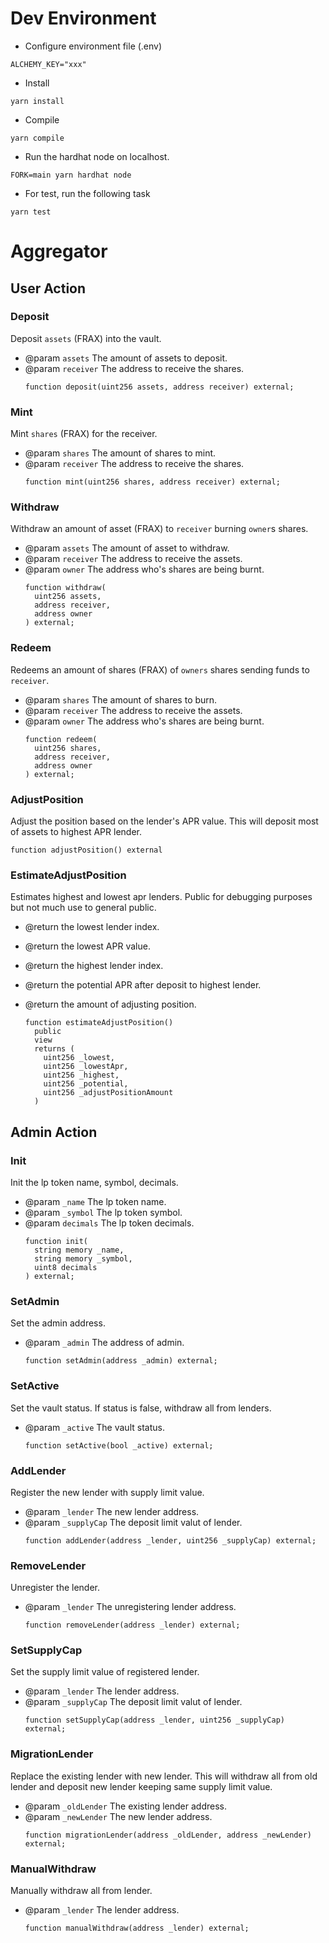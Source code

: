 # Dev Environment
- Configure environment file (.env)
```
ALCHEMY_KEY="xxx"
```

- Install
```
yarn install
```

- Compile
```
yarn compile
```

- Run the hardhat node on localhost.
```
FORK=main yarn hardhat node
```

- For test, run the following task 
```
yarn test
```

# Aggregator

## User Action

### Deposit

Deposit `assets` (FRAX) into the vault.

- @param `assets` The amount of assets to deposit.
- @param `receiver` The address to receive the shares.
  ```
  function deposit(uint256 assets, address receiver) external;
  ```

### Mint

Mint `shares` (FRAX) for the receiver.

- @param `shares` The amount of shares to mint.
- @param `receiver` The address to receive the shares.
  ```
  function mint(uint256 shares, address receiver) external;
  ```

### Withdraw

Withdraw an amount of asset (FRAX) to `receiver` burning `owner`s shares.

- @param `assets` The amount of asset to withdraw.
- @param `receiver` The address to receive the assets.
- @param `owner` The address who's shares are being burnt.
  ```
  function withdraw(
    uint256 assets,
    address receiver,
    address owner
  ) external;
  ```

### Redeem

Redeems an amount of shares (FRAX) of `owners` shares sending funds to `receiver`.

- @param `shares` The amount of shares to burn.
- @param `receiver` The address to receive the assets.
- @param `owner` The address who's shares are being burnt.
  ```
  function redeem(
    uint256 shares,
    address receiver,
    address owner
  ) external;
  ```

### AdjustPosition

Adjust the position based on the lender's APR value.
This will deposit most of assets to highest APR lender.

  ```
  function adjustPosition() external
  ```

### EstimateAdjustPosition

Estimates highest and lowest apr lenders. 
Public for debugging purposes but not much use to general public.

- @return the lowest lender index.
- @return the lowest APR value.
- @return the highest lender index.
- @return the potential APR after deposit to highest lender.
- @return the amount of adjusting position.

  ```
  function estimateAdjustPosition()
    public
    view
    returns (
      uint256 _lowest,
      uint256 _lowestApr,
      uint256 _highest,
      uint256 _potential,
      uint256 _adjustPositionAmount
    )
  ```

## Admin Action

### Init

Init the lp token name, symbol, decimals.

- @param `_name` The lp token name.
- @param `_symbol` The lp token symbol.
- @param `decimals` The lp token decimals.
  ```
  function init(
    string memory _name,
    string memory _symbol,
    uint8 decimals
  ) external;
  ```

### SetAdmin

Set the admin address.

- @param `_admin` The address of admin.
  ```
  function setAdmin(address _admin) external;
  ```

### SetActive

Set the vault status. If status is false, withdraw all from lenders.

- @param `_active` The vault status.
  ```
  function setActive(bool _active) external;
  ```

### AddLender

Register the new lender with supply limit value.

- @param `_lender` The new lender address.
- @param `_supplyCap` The deposit limit valut of lender.
  ```
  function addLender(address _lender, uint256 _supplyCap) external;
  ```

### RemoveLender

Unregister the lender.

- @param `_lender` The unregistering lender address.
  ```
  function removeLender(address _lender) external;
  ```

### SetSupplyCap

Set the supply limit value of registered lender.

- @param `_lender` The lender address.
- @param `_supplyCap` The deposit limit valut of lender.
  ```
  function setSupplyCap(address _lender, uint256 _supplyCap) external;
  ```

### MigrationLender

Replace the existing lender with new lender. 
This will withdraw all from old lender and deposit new lender keeping same supply limit value.

- @param `_oldLender` The existing lender address.
- @param `_newLender` The new lender address.
  ```
  function migrationLender(address _oldLender, address _newLender) external;
  ```

### ManualWithdraw

Manually withdraw all from lender.

- @param `_lender` The lender address.
  ```
  function manualWithdraw(address _lender) external;
  ```